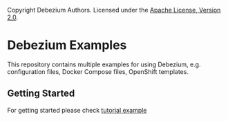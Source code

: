Copyright Debezium Authors. Licensed under the [Apache License, Version 2.0](http://www.apache.org/licenses/LICENSE-2.0).

# Debezium Examples

This repository contains multiple examples for using Debezium, e.g. configuration files, Docker Compose files, OpenShift templates.


## Getting Started

For getting started please check [tutorial example](./tutorial)